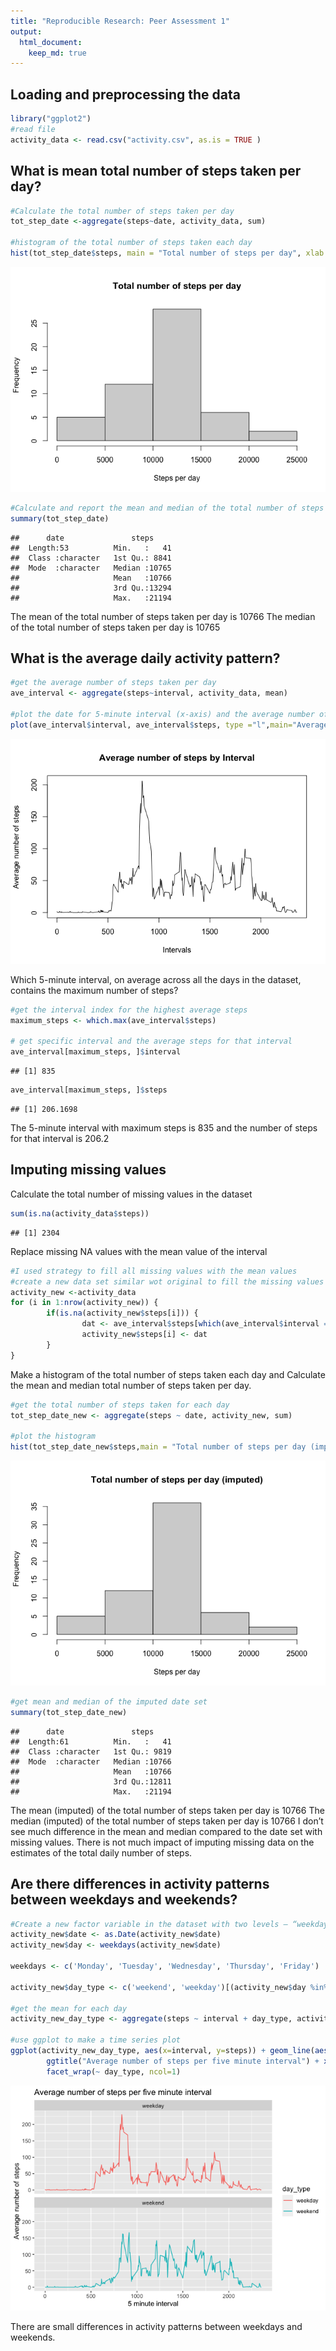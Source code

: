 ```yaml
---
title: "Reproducible Research: Peer Assessment 1"
output: 
  html_document:
    keep_md: true
---
```



## Loading and preprocessing the data


```r
library("ggplot2")
#read file
activity_data <- read.csv("activity.csv", as.is = TRUE )
```

## What is mean total number of steps taken per day?

```r
#Calculate the total number of steps taken per day
tot_step_date <-aggregate(steps~date, activity_data, sum)

#histogram of the total number of steps taken each day
hist(tot_step_date$steps, main = "Total number of steps per day", xlab = "Steps per day")
```

![](PA1_template_files/figure-html/unnamed-chunk-2-1.png)<!-- -->

```r
#Calculate and report the mean and median of the total number of steps taken per day
summary(tot_step_date)
```

```
##      date               steps      
##  Length:53          Min.   :   41  
##  Class :character   1st Qu.: 8841  
##  Mode  :character   Median :10765  
##                     Mean   :10766  
##                     3rd Qu.:13294  
##                     Max.   :21194
```
The mean of the total number of steps taken per day is 10766
The median of the total number of steps taken per day is 10765

## What is the average daily activity pattern?

```r
#get the average number of steps taken per day 
ave_interval <- aggregate(steps~interval, activity_data, mean)

#plot the date for 5-minute interval (x-axis) and the average number of steps taken, averaged across all days (y-axis)
plot(ave_interval$interval, ave_interval$steps, type ="l",main="Average number of steps by Interval", xlab="Intervals", ylab="Average number of steps")
```

![](PA1_template_files/figure-html/unnamed-chunk-3-1.png)<!-- -->
 
 
 Which 5-minute interval, on average across all the days in the dataset, contains the maximum number of steps?


```r
#get the interval index for the highest average steps
maximum_steps <- which.max(ave_interval$steps)

# get specific interval and the average steps for that interval
ave_interval[maximum_steps, ]$interval
```

```
## [1] 835
```

```r
ave_interval[maximum_steps, ]$steps
```

```
## [1] 206.1698
```

The 5-minute interval with maximum steps is  835  and the number of steps for that interval is  206.2

## Imputing missing values

Calculate the total number of missing values in the dataset

```r
sum(is.na(activity_data$steps))
```

```
## [1] 2304
```

Replace missing NA values with the mean value of the interval 

```r
#I used strategy to fill all missing values with the mean values 
#create a new data set similar wot original to fill the missing values 
activity_new <-activity_data
for (i in 1:nrow(activity_new)) {
        if(is.na(activity_new$steps[i])) {
                dat <- ave_interval$steps[which(ave_interval$interval == activity_new$interval[i])]
                activity_new$steps[i] <- dat 
        }
}
```

Make a histogram of the total number of steps taken each day and Calculate the mean and median total number of steps taken per day. 

```r
#get the total number of steps taken for each day 
tot_step_date_new <- aggregate(steps ~ date, activity_new, sum)

#plot the histogram 
hist(tot_step_date_new$steps,main = "Total number of steps per day (imputed)", xlab = "Steps per day" )
```

![](PA1_template_files/figure-html/unnamed-chunk-7-1.png)<!-- -->

```r
#get mean and median of the imputed date set 
summary(tot_step_date_new)
```

```
##      date               steps      
##  Length:61          Min.   :   41  
##  Class :character   1st Qu.: 9819  
##  Mode  :character   Median :10766  
##                     Mean   :10766  
##                     3rd Qu.:12811  
##                     Max.   :21194
```
The mean (imputed) of the total number of steps taken per day is 10766
The median (imputed) of the total number of steps taken per day is 10766
I don’t see much difference in the mean and median compared to the date set with missing values. There is not much impact of imputing missing data on the estimates of the total daily number of steps.  

## Are there differences in activity patterns between weekdays and weekends?


```r
#Create a new factor variable in the dataset with two levels – “weekday” and “weekend” indicating whether a given date is a weekday or weekend day.
activity_new$date <- as.Date(activity_new$date)
activity_new$day <- weekdays(activity_new$date)

weekdays <- c('Monday', 'Tuesday', 'Wednesday', 'Thursday', 'Friday')

activity_new$day_type <- c('weekend', 'weekday')[(activity_new$day %in% weekdays)+1L]

#get the mean for each day 
activity_new_day_type <- aggregate(steps ~ interval + day_type, activity_new, mean)

#use ggplot to make a time series plot 
ggplot(activity_new_day_type, aes(x=interval, y=steps)) + geom_line(aes(colour = day_type))  +
        ggtitle("Average number of steps per five minute interval") + xlab("5 minute interval") + ylab("Average number of steps") +
        facet_wrap(~ day_type, ncol=1)
```

![](PA1_template_files/figure-html/unnamed-chunk-8-1.png)<!-- -->

There are small differences in activity patterns between weekdays and weekends.
